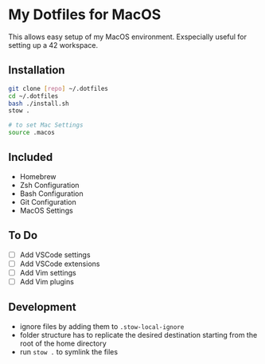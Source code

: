 # My Dotfiles for MacOS
This allows easy setup of my MacOS environment.
Exspecially useful for setting up a 42 workspace.

## Installation
```bash
git clone [repo] ~/.dotfiles
cd ~/.dotfiles
bash ./install.sh
stow .

# to set Mac Settings
source .macos
```

## Included
- Homebrew
- Zsh Configuration
- Bash Configuration
- Git Configuration
- MacOS Settings

## To Do
- [ ] Add VSCode settings
- [ ] Add VSCode extensions
- [ ] Add Vim settings
- [ ] Add Vim plugins

## Development
- ignore files by adding them to `.stow-local-ignore`
- folder structure has to replicate the desired destination starting from the root of the home directory
- run `stow .` to symlink the files